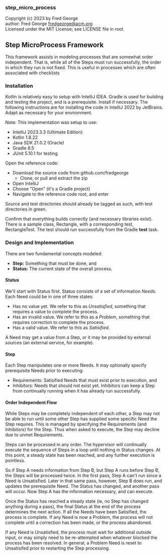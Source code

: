 ### step_micro_process

Copyright (c) 2023 by Fred George  
author: Fred George  fredgeorge@acm.org  
Licensed under the MIT License; see LICENSE file in root.

## Step MicroProcess Framework

This framework assists in modeling processes that are 
somewhat order independent. That is, while all of the 
Steps must run successfully, the order in which they 
run is not fixed. This is useful in processes which 
are often associated with checklists

### Installation

Kotlin is relatively easy to setup with IntelliJ IDEA. 
Gradle is used for building and testing the project, and is a 
prerequisite. Install if necessary.
The following instructions are for installing the code 
in IntelliJ 2022 by JetBrains. 
Adapt as necessary for your environment.

Note: This implementation was setup to use:

- IntelliJ 2023.3.3 (Ultimate Edition)
- Kotlin 1.8.22
- Java SDK 21.0.2 (Oracle)
- Gradle 8.5
- JUnit 5.10.1 for testing

Open the reference code:

- Download the source code from github.com/fredgeorge
    - Clone, or pull and extract the zip
- Open IntelliJ
- Choose "Open" (it's a Gradle project)
- Navigate to the reference code root, and enter

Source and test directories should already be tagged as such,
with test directories in green.

Confirm that everything builds correctly (and necessary 
libraries exist). There is a sample class, Rectangle, with 
a corresponding test, RectangleTest. The test should run 
successfully from the Gradle __test__ task.

### Design and Implementation

There are two fundamental concepts modeled:

- __Step:__ Something that must be done, and
- __Status:__ The current state of the overall process.

#### Status

We'll start with Status first. Status consists of a set of 
information _Needs_. Each Need could be in one of three
states:

- Has no value yet. We refer to this as _Unsatisfied_,
something that requires a value to complete the process.
- Has an invalid value. We refer to this as a _Problem_, 
something that requires correction to complete the process.
- Has a valid value. We refer to this as _Satisified_.

A Need may get a value from a Step, or it may be provided
by external sources (an external service, for example).

#### Step

Each Step manipulates one or more Needs. It may optionally 
specify prerequisite Needs prior to executing:

- Requirements: Satisified Needs that must exist prior 
to execution, and
- Inhibitors: Needs that should not exist yet. Inhibitors can
keep a Step from continually running when it has already run 
successfully.

#### Order Independent Flow

While Steps may be completely independent of each other, a
Step may not be able to run until some other Step has supplied
some specific Need the Step requires. This is managed by specifying
the Requirements (and Inhibitors) for the Step. Thus when asked to
execute, the Step may decline due to unmet Requirements.

Steps can be processed in any order. The hypervisor will 
continually execute the sequence of Steps in a loop until 
nothing in Status changes. At this point, a steady state
has been reached, and any further execution is pointless. 

So if Step A needs information from Step B, but Step
A runs before Step B, the Steps will be processed twice. In 
the first pass, Step A can't run since a Need is Unsatisfied.
Later in that same pass, however, Step B does run, and updates the
prerequisite Need. The Status has changed, and another pass 
will occur. Now Step A has the information necessary, and can 
execute.

Once the Status has reached a steady state (ie, no Step has 
changed anything during a pass), the final Status at the 
end of the process determines the next action.
If all the Needs have been Satisified, the process is complete. If
any Need is now a Problem, the process will not complete until a
correction has been made, or the process abandoned.

If any Need is Unsatisfied, the process must wait for additional
outside input, or may simply need to be re-attempted when whatever
blocked the process has been resolved. In general, a Problem Need 
is reset to Unsatisifed prior to restarting the Step processing.
